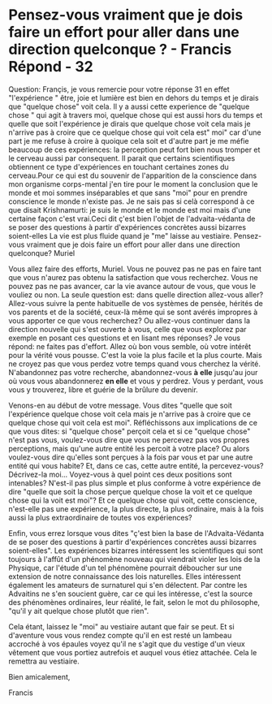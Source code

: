 # Pensez-vous vraiment que je dois faire un effort pour aller dans une direction quelconque ? - Francis Répond - 32

Question: Françis, je vous remercie pour votre réponse 31 en effet "l'expérience " être, joie et lumière est bien en dehors du temps et je dirais que "quelque chose" voit cela. Il y a aussi cette experience de "quelque chose " qui agit à travers moi, quelque chose qui est aussi hors du temps et quelle que soit l'expérience je dirais que quelque chose voit cela mais je n'arrive pas à croire que ce quelque chose qui voit cela est" moi" car d'une part je me refuse à croire à quoique cela soit et d'autre part je me méfie beaucoup de ces expériences: la perception peut fort bien nous tromper et le cerveau aussi par consequent. Il parait que certains scientifiques obtiennent ce type d'expériences en touchant certaines zones du cerveau.Pour ce qui est du souvenir de l'apparition de la conscience dans mon organisme corps-mental j'en tire pour le moment la conclusion que le monde et moi sommes inséparables et que sans "moi" pour en prendre conscience le monde n'existe pas. Je ne sais pas si celà correspond à ce que disait Krishnamurti: je suis le monde et le monde est moi mais d'une certaine façon c'est vrai.Ceci dit ç'est bien l'objet de l'advaita-védanta de se poser des questions à partir d'expériences concrètes aussi bizarres soient-elles La vie est plus fluide quand je "me" laisse au vestiaire. Pensez-vous vraiment que je dois faire un effort pour aller dans une direction quelconque? Muriel

Vous allez faire des efforts, Muriel. Vous ne pouvez pas ne pas en faire tant que vous n'aurez pas obtenu la satisfaction que vous recherchez. Vous ne pouvez pas ne pas avancer, car la vie avance autour de vous, que vous le vouliez ou non. La seule question est: dans quelle direction allez-vous aller? Allez-vous suivre la pente habituelle de vos systèmes de pensée, hérités de vos parents et de la société, ceux-là même qui se sont avérés impropres à vous apporter ce que vous recherchez? Ou allez-vous continuer dans la direction nouvelle qui s'est ouverte à vous, celle que vous explorez par exemple en posant ces questions et en lisant mes réponses? Je vous répond: ne faites pas d'effort. Allez où bon vous semble, où votre intérêt pour la vérité vous pousse. C'est la voie la plus facile et la plus courte. Mais ne croyez pas que vous perdez votre temps quand vous cherchez la vérité. N'abandonnez pas votre recherche, abandonnez-vous **à** **elle** jusqu'au jour où vous vous abandonnerez **en elle** et vous y perdrez. Vous y perdant, vous vous y trouverez, libre et guérie de la brûlure du devenir.

Venons-en au début de votre message. Vous dites "quelle que soit l'expérience quelque chose voit cela mais je n'arrive pas à croire que ce quelque chose qui voit cela est moi". Réfléchissons aux implications de ce que vous dites: si "quelque chose" perçoit cela et si ce "quelque chose" n'est pas vous, voulez-vous dire que vous ne percevez pas vos propres perceptions, mais qu'une autre entité les percoit à votre place? Ou alors voulez-vous dire qu'elles sont perçues à la fois par vous et par une autre entité qui vous habite? Et, dans ce cas, cette autre entité, la percevez-vous? Décrivez-la moi... Voyez-vous à quel point ces deux positions sont intenables? N'est-il pas plus simple et plus conforme à votre expérience de dire "quelle que soit la chose perçue quelque chose la voit et ce quelque chose qui la voit est moi"? Et ce quelque chose qui voit, cette conscience, n'est-elle pas une expérience, la plus directe, la plus ordinaire, mais à la fois aussi la plus extraordinaire de toutes vos expériences?

Enfin, vous errez lorsque vous dites "ç'est bien la base de l'Advaita-Védanta de se poser des questions à partir d'expériences concrètes aussi bizarres soient-elles". Les expériences bizarres intéressent les scientifiques qui sont toujours à l'affût d'un phénomène nouveau qui viendrait violer les lois de la Physique, car l'étude d'un tel phénomène pourrait déboucher sur une extension de notre connaissance des lois naturelles. Elles intéressent également les amateurs de surnaturel qui s'en délectent. Par contre les Advaitins ne s'en soucient guère, car ce qui les intéresse, c'est la source des phénomènes ordinaires, leur réalité, le fait, selon le mot du philosophe, "qu'il y ait quelque chose plutôt que rien".

Cela étant, laissez le "moi" au vestiaire autant que fair se peut. Et si d'aventure vous vous rendez compte qu'il en est resté un lambeau accroché à vos épaules voyez qu'il ne s'agit que du vestige d'un vieux vêtement que vous portiez autrefois et auquel vous étiez attachée. Cela le remettra au vestiaire.

Bien amicalement,

Francis

